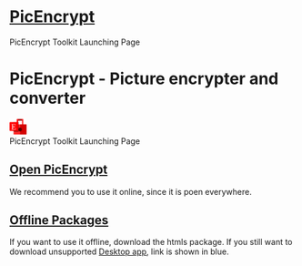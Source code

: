 # [PicEncrypt](https://picencrypt.netlify.app/main.html)
PicEncrypt Toolkit Launching Page
# PicEncrypt - Picture encrypter and converter
<img src="picencrypt.svg" style="width:30px;"><br />
PicEncrypt Toolkit Launching Page
## [Open PicEncrypt](https://picencrypt.netlify.app/main.html)
We recommend you to use it online, since it is poen everywhere.
## [Offline Packages](https://github.com/picencrypt/workspace/releases/tag/3.2.7)

If you want to use it offline, download the htmls package. If you still want to download unsupported [Desktop app](https://github.com/picencrypt/PicEncrypt/releases), link is shown in blue.
